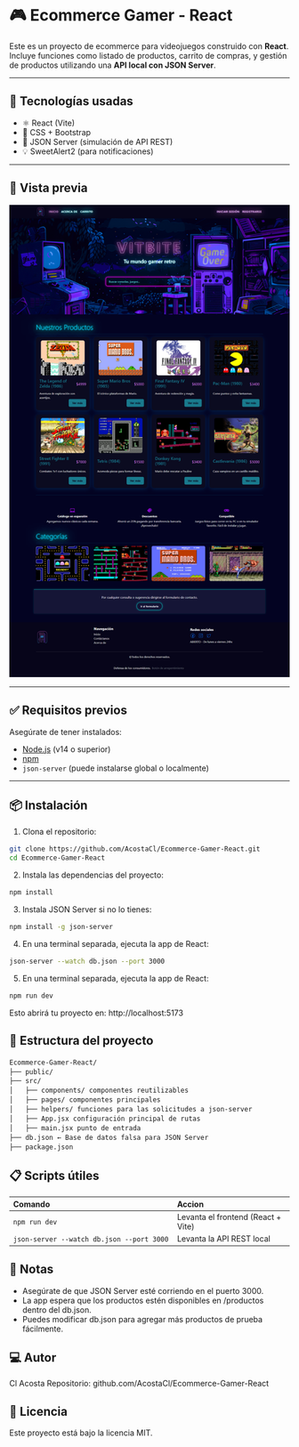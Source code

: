 # 🎮 Ecommerce Gamer - React

Este es un proyecto de ecommerce para videojuegos construido con **React**. Incluye funciones como listado de productos, carrito de compras, y gestión de productos utilizando una **API local con JSON Server**.

---

## 🚀 Tecnologías usadas

- ⚛️ React (Vite)
- 💅 CSS + Bootstrap
- 🔄 JSON Server (simulación de API REST)
- 💡 SweetAlert2 (para notificaciones)

---

## 📸 Vista previa

![Vista previa de la tienda](./vitbitepagina.png)

---

## ✅ Requisitos previos

Asegúrate de tener instalados:

- [Node.js](https://nodejs.org/) (v14 o superior)
- [npm](https://www.npmjs.com/)
- `json-server` (puede instalarse global o localmente)

---

## 📦 Instalación

1. Clona el repositorio:

```bash
git clone https://github.com/AcostaCl/Ecommerce-Gamer-React.git
cd Ecommerce-Gamer-React
```

2. Instala las dependencias del proyecto:

```bash
npm install
```

3. Instala JSON Server si no lo tienes:

```bash
npm install -g json-server
```

4. En una terminal separada, ejecuta la app de React:

```bash
json-server --watch db.json --port 3000
```

5. En una terminal separada, ejecuta la app de React:

```bash
npm run dev
```

Esto abrirá tu proyecto en:
http://localhost:5173

## 📁 Estructura del proyecto

```txt
Ecommerce-Gamer-React/
├── public/
├── src/
│   ├── components/ componentes reutilizables
│   ├── pages/ componentes principales
│   ├── helpers/ funciones para las solicitudes a json-server
│   ├── App.jsx configuración principal de rutas
│   ├── main.jsx punto de entrada
├── db.json ← Base de datos falsa para JSON Server
├── package.json
```

## 📋 Scripts útiles

| Comando                                   | Accion                             |
| :---------------------------------------- | :--------------------------------- |
| `npm run dev	`                             | Levanta el frontend (React + Vite) |
| `json-server --watch db.json --port 3000		` | Levanta la API REST local          |

## 🧠 Notas

- Asegúrate de que JSON Server esté corriendo en el puerto 3000.
- La app espera que los productos estén disponibles en /productos dentro del db.json.
- Puedes modificar db.json para agregar más productos de prueba fácilmente.

## 💻 Autor

Cl Acosta
Repositorio: github.com/AcostaCl/Ecommerce-Gamer-React

## 📄 Licencia

Este proyecto está bajo la licencia MIT.
